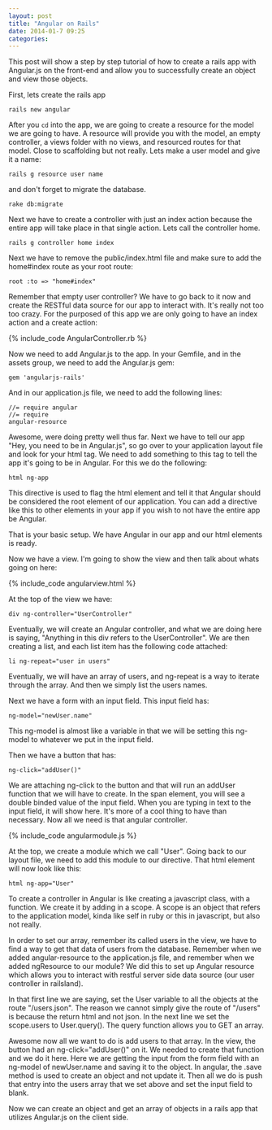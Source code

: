 ```yaml
---
layout: post
title: "Angular on Rails"
date: 2014-01-7 09:25
categories:
---
```


This post will show a step by step tutorial of how to create a rails app with Angular.js on the front-end and allow you to successfully create an object and view those objects.

First, lets create the rails app

<code>rails new angular</code> 

After you <code>cd</code> into the app, we are going to create a resource for the model we are going to have.  A resource will provide you with the model, an empty controller, a views folder with no views, and resourced routes for that model.  Close to scaffolding but not really.  Lets make a user model and give it a name:

<code>rails g resource user name</code>

and don't forget to migrate the database.

<code>rake db:migrate</code>

Next we have to create a controller with just an index action because the entire app will take place in that single action.  Lets call the controller home.

<code>rails g controller home index</code>

Next we have to remove the public/index.html file and make sure to add the home#index route as your root route:

<code>root :to => "home#index"</code>

Remember that empty user controller?  We have to go back to it now and create the RESTful data source for our app to interact with.  It's really not too too crazy.  For the purposed of this app we are only going to have an index action and a create action:

{% include_code AngularController.rb %}

Now we need to add Angular.js to the app.  In your Gemfile, and in the assets group, we need to add the Angular.js gem:

<code>gem 'angularjs-rails'</code>

And in our application.js file, we need to add the following lines:

<code>//= require angular</code><br>
<code>//= require angular-resource</code>

Awesome, were doing pretty well thus far.  Next we have to tell our app "Hey, you need to be in Angular.js", so go over to your application layout file and look for your html tag.  We need to add something to this tag to tell the app it's going to be in Angular.  For this we do the following:

<code>html ng-app</code>

This directive is used to flag the html element and tell it that Angular should be considered the root element of our application.  You can add a directive like this to other elements in your app if you wish to not have the entire app be Angular.

That is your basic setup.  We have Angular in our app and our html elements is ready.

Now we have a view.  I'm going to show the view and then talk about whats going on here:

{% include_code angularview.html %}

At the top of the view we have:

<code>div ng-controller="UserController"</code>

Eventually, we will create an Angular controller, and what we are doing here is saying, "Anything in this div refers to the UserController".  We are then creating a list, and each list item has the following code attached:

<code>li ng-repeat="user in users"</code>

Eventually, we will have an array of users, and ng-repeat is a way to iterate through the array.  And then we simply list the users names.

Next we have a form with an input field.  This input field has:

<code>ng-model="newUser.name"</code>

This ng-model is almost like a variable in that we will be setting this ng-model to whatever we put in the input field.

Then we have a button that has:

<code>ng-click="addUser()"</code>

We are attaching ng-click to the button and that will run an addUser function that we will have to create.  In the span element, you will see a double binded value of the input field.  When you are typing in text to the input field, it will show here.  It's more of a cool thing to have than necessary.  Now all we need is that angular controller.

{% include_code angularmodule.js %}

At the top, we create a module which we call "User".  Going back to our layout file, we need to add this module to our directive.  That html element will now look like this:

<code>html ng-app="User"</code>

To create a controller in Angular is like creating a javascript class, with a function.  We create it by adding in a scope.  A scope is an object that refers to the application model, kinda like self in ruby or this in javascript, but also not really.  

In order to set our array, remember its called users in the view, we have to find a way to get that data of users from the database.  Remember when we added angular-resource to the application.js file, and remember when we added ngResource to our module?  We did this to set up Angular resource which allows you to interact with restful server side data source (our user controller in railsland).

In that first line we are saying, set the User variable to all the objects at the route "/users.json".  The reason we cannot simply give the route of "/users" is because the return html and not json.  In the next line we set the scope.users to User.query().  The query function allows you to GET an array.

Awesome now all we want to do is add users to that array.  In the view, the button had an ng-click="addUser()" on it.  We needed to create that function and we do it here.  Here we are getting the input from the form field with an ng-model of newUser.name and saving it to the object.  In angular, the .save method is used to create an object and not update it.  Then all we do is push that entry into the users array that we set above and set the input field to blank.

Now we can create an object and get an array of objects in a rails app that utilizes Angular.js on the client side.
